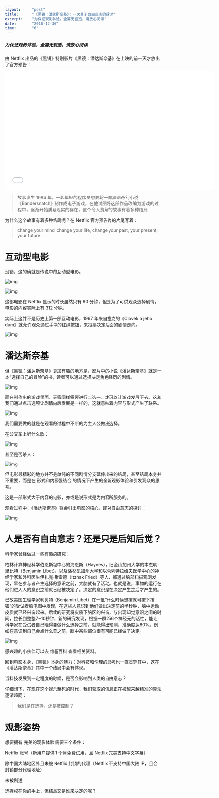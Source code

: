```yaml
---
layout:     "post"
title:      "《黑镜：潘达斯奈基》：一次关于自由意志的探讨"
excerpt:    "为保证观影体验，全篇无剧透，请放心阅读"
date:       "2018-12-30"
time:       "6"
---
```


##### 为保证观影体验，全篇无剧透，请放心阅读

由 Netflix 出品的《黑镜》特别影片《黑镜：潘达斯奈基》在上映的前一天才放出了官方预告：

<iframe frameborder="0" width="677" height="380.8125" allow="autoplay; fullscreen" allowfullscreen="true" src="//v.qq.com/txp/iframe/player.html?origin=https%3A%2F%2Fmp.weixin.qq.com&amp;chid=17&amp;vid=b0819asfpah&amp;autoplay=false&amp;full=true&amp;show1080p=false&amp;isDebugIframe=false"></iframe>

> 故事发生 1984 年，一名年轻的程序员想要将一部黑暗奇幻小说《Bandersnatch》制作成电子游戏，在他试图将这部作品改编为游戏的过程中，逐渐开始质疑现实的存在，这个令人费解的故事有着多种结局

为什么这个故事有着多种结局呢？在 Netflix 官方预告片的片尾写着：

> change your mind, change your life, change your past, your present, your future.

# 互动型电影

没错，这的确就是传说中的互动型电影。

![img](https://cdn.jsdelivr.net/gh/zuozizhen/oss@master/img/20201020225615.jpeg)

![img](https://cdn.jsdelivr.net/gh/zuozizhen/oss@master/img/20201020225647.jpeg)

这部电影在 Netflix 显示的时长虽然只有 90 分钟，但是为了可供观众选择剧情，电影的内容实际上有 312 分钟。

实际上这并不是历史上第一部互动电影，1967 年来自捷克的《Clovek a jeho dum》就允许观众通过手中的红绿按钮，来投票决定后面的剧情走向。

![img](https://cdn.jsdelivr.net/gh/zuozizhen/oss@master/img/20201020225737.jpeg)

# 潘达斯奈基

但《黑镜：潘达斯奈基》更加有趣的地方是，影片中的小说《潘达斯奈基》就是一本“选择自己的冒险”的书，读者可以通过选择决定角色经历的剧情。

![img](https://cdn.jsdelivr.net/gh/zuozizhen/oss@master/img/20201020225814.jpeg)

而在制作出的游戏里面，玩家同样需要进行二选一，才可以让游戏发展下去。这和我们通过点击选项让剧情向后发展是一样的，这就意味着内容与形式产生了联系。

![img](https://cdn.jsdelivr.net/gh/zuozizhen/oss@master/img/20201020230202.jpeg)

我们需要做的就是在观看的过程中不断的为主人公做出选择。

在公交车上听什么歌：

![img](https://cdn.jsdelivr.net/gh/zuozizhen/oss@master/img/20201020225934.jpeg)

甚至是否杀人：

![img](https://cdn.jsdelivr.net/gh/zuozizhen/oss@master/img/20201020225902.jpeg)

但电影最精彩的地方并不是单纯的不同剧情分支延伸出来的结局，甚至结局本身并不重要，而是在 形式和内容强结合 的情况下产生的全新观影体验和引发观众的思考。

这是一部形式大于内容的电影，亦或是说形式是为内容所服务的。

观看过程中，《潘达斯奈基》将会引出电影的核心，即对自由意志的探讨：

![img](https://cdn.jsdelivr.net/gh/zuozizhen/oss@master/img/20201020225916.jpeg)

# 人是否有自由意志？还是只是后知后觉？

科学家曾经做过一些有趣的研究：

柏林计算神经科学伯恩斯坦中心的海恩斯（Haynes），旧金山加州大学的本杰明·里比特（Benjamin Libet），以及洛杉矶加州大学和以色列特拉维夫医学中心的神经学家和外科医生伊扎克·弗雷德（Itzhak Fried）等人，都通过脑部扫描观测发现，早在参与者产生选择的意识之前，大脑就有了活动。也就是说，事物的运行在他们进入人的意识之前就已经被决定了。决定的意识是在决定产生之后才产生的。

已故美国生理学家利贝特（Benjamin Libet）在一批“什么时候想按就可按下按钮”的受试者脑电图中发现，在这些人意识到他们做出决定前的半秒钟，脑中运动皮质就已经兴奋起来。后续的研究将皮质下脑区的兴奋，与出现知觉意识之间的时间，拉长到整整7~10秒钟。新的研究发现，根据一群256个神经元的活性，能让科学家在受试者自己晓得要做什么选择之前，就能得出预测，准确度达80%。例如在意识到自己会点什么菜之前，脑中某些部位很有可能已经做了决定。

![img](https://cdn.jsdelivr.net/gh/zuozizhen/oss@master/img/20201020230321.jpeg)

感兴趣的小伙伴可以去 维基百科 查看相关资料。

回到电影本身，《黑镜》本身的魅力：对科技和伦理的思考也一直贯穿其中，这在《潘达斯奈基》其中一个结局中会有体现。

当科技发展到一定程度的时候，是否会影响到人类的自由意志？

仔细想下，在现在这个娱乐至死的时代，我们获取的信息正在被越来越精准的算法逐渐趋同：

> 我们是在选择，还是被控制？

# 观影姿势

想要拥有 完美的观影体验 需要三个条件：

Netflix 账号（新用户提供 1 个月免费试用，且 Netflix 完美支持中文字幕）

除中国大陆地区外且未被 Netflix 封锁的代理（Netflix 不支持中国大陆 IP，且会封锁部分代理地址）

未被剧透

选择权在你的手上，但结局又是谁来决定的呢？